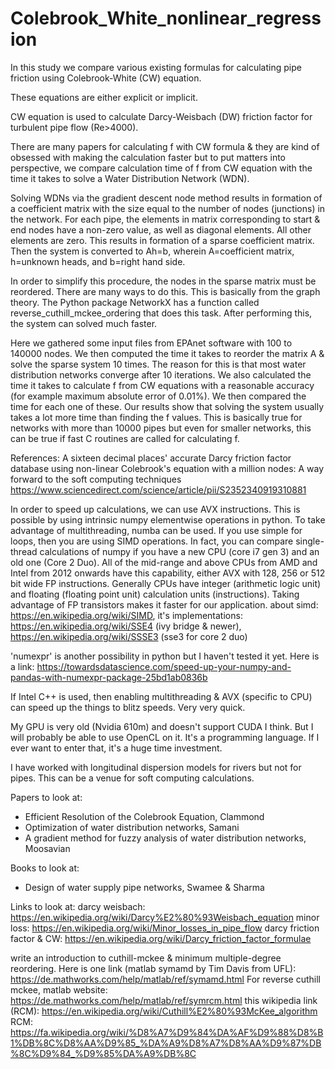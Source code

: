 # Colebrook_White_nonlinear_regression
In this study we compare various existing formulas for calculating pipe friction using Colebrook-White (CW) equation. 

These equations are either explicit or implicit. 

CW equation is used to calculate Darcy-Weisbach (DW) friction factor for turbulent pipe flow (Re>4000). 

There are many papers for calculating f with CW formula & they are kind of obsessed with making the calculation faster but to put matters into perspective, we compare calculation time of f from CW equation with the time it takes to solve a Water Distribution Network (WDN). 

Solving WDNs via the gradient descent node method results in formation of a coefficient matrix with the size equal to the number of nodes (junctions) in the network. For each pipe, the elements in matrix corresponding to start & end nodes have a non-zero value, as well as diagonal elements. All other elements are zero. This results in formation of a sparse coefficient matrix. Then the system is converted to Ah=b, wherein A=coefficient matrix, h=unknown heads, and b=right hand side. 

In order to simplify this procedure, the nodes in the sparse matrix must be reordered. There are many ways to do this. This is basically from the graph theory. The Python package NetworkX has a function called reverse_cuthill_mckee_ordering that does this task. After performing this, the system can solved much faster. 

Here we gathered some input files from EPAnet software with 100 to 140000 nodes. We then computed the time it takes to reorder the matrix A & solve the sparse system 10 times. The reason for this is that most water distribution networks converge after 10 iterations. We also calculated the time it takes to calculate f from CW equations with a reasonable accuracy (for example maximum absolute error of 0.01%). We then compared the time for each one of these. Our results show that solving the system usually takes a lot more time than finding the f values. This is basically true for networks with more than 10000 pipes but even for smaller networks, this can be true if fast C routines are called for calculating f. 

References:
A sixteen decimal places' accurate Darcy friction factor database using non-linear Colebrook's equation with a million nodes: A way forward to the soft computing techniques
https://www.sciencedirect.com/science/article/pii/S2352340919310881

In order to speed up calculations, we can use AVX instructions. This is possible by using intrinsic numpy elementwise operations in python. To take advantage of multithreading, numba can be used. If you use simple for loops, then you are using SIMD operations. In fact, you can compare single-thread calculations of numpy if you have a new CPU (core i7 gen 3) and an old one (Core 2 Duo). All of the mid-range and above CPUs from AMD and Intel from 2012 onwards have this capability, either AVX with 128, 256 or 512 bit wide FP instructions. Generally CPUs have integer (arithmetic logic unit) and floating (floating point unit) calculation units (instructions). Taking advantage of FP transistors makes it faster for our application. 
about simd: https://en.wikipedia.org/wiki/SIMD, it's implementations: https://en.wikipedia.org/wiki/SSE4 (ivy bridge & newer), https://en.wikipedia.org/wiki/SSSE3 (sse3 for core 2 duo)

'numexpr' is another possibility in python but I haven't tested it yet. 
Here is a link: https://towardsdatascience.com/speed-up-your-numpy-and-pandas-with-numexpr-package-25bd1ab0836b

If Intel C++ is used, then enabling multithreading & AVX (specific to CPU) can speed up the things to blitz speeds. Very very quick. 

My GPU is very old (Nvidia 610m) and doesn't support CUDA I think. But I will probably be able to use OpenCL on it. It's a programming language. If I ever want to enter that, it's a huge time investment. 

I have worked with longitudinal dispersion models for rivers but not for pipes. This can be a venue for soft computing calculations. 

Papers to look at:
- Efficient Resolution of the Colebrook Equation, Clammond
- Optimization of water distribution networks, Samani
- A gradient method for fuzzy analysis of water distribution networks, Moosavian


Books to look at:
- Design of water supply pipe networks, Swamee & Sharma

Links to look at: 
darcy weisbach: https://en.wikipedia.org/wiki/Darcy%E2%80%93Weisbach_equation
minor loss: https://en.wikipedia.org/wiki/Minor_losses_in_pipe_flow
darcy friction factor & CW: https://en.wikipedia.org/wiki/Darcy_friction_factor_formulae


write an introduction to cuthill-mckee & minimum multiple-degree reordering. 
Here is one link (matlab symamd by Tim Davis from UFL): https://de.mathworks.com/help/matlab/ref/symamd.html
For reverse cuthill mckee, matlab website: https://de.mathworks.com/help/matlab/ref/symrcm.html 
this wikipedia link (RCM): https://en.wikipedia.org/wiki/Cuthill%E2%80%93McKee_algorithm 
RCM: https://fa.wikipedia.org/wiki/%D8%A7%D9%84%DA%AF%D9%88%D8%B1%DB%8C%D8%AA%D9%85_%DA%A9%D8%A7%D8%AA%D9%87%DB%8C%D9%84_%D9%85%DA%A9%DB%8C
